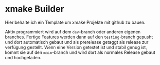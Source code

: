 # xmake Builder
Hier behalte ich ein Template um xmake Projekte mit github zu bauen.

Aktiv programmiert wird auf dem `dev`-branch oder anderen eigenen branches.
Fertige Features werden dann auf den `testing`-branch gepusht und dort automatisch gebaut und als prerelease getaggt als release zur verfügung gestellt.
Wenn eine Version getestet ist und stabil genug ist, kommt sie auf den `main`-branch und wird dort als normales Release gebaut und hochgeladen.
